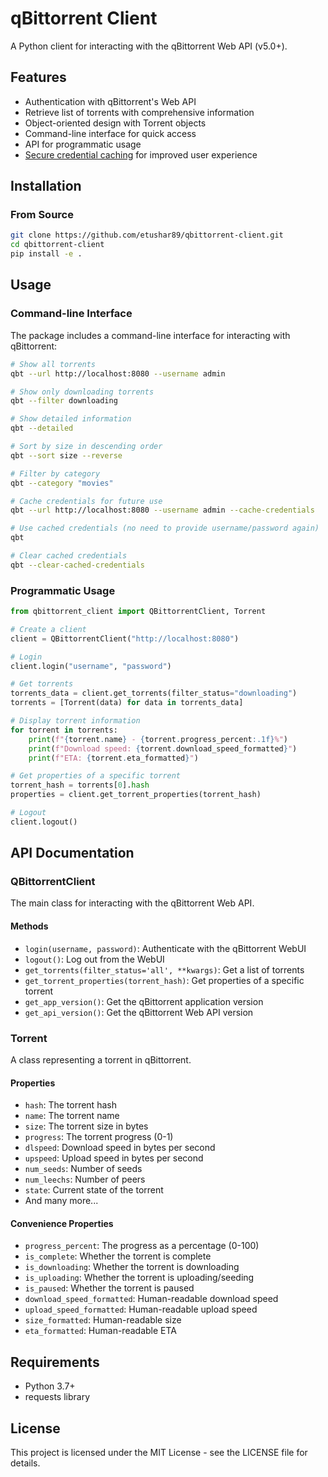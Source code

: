 # qBittorrent Client

A Python client for interacting with the qBittorrent Web API (v5.0+).

## Features

- Authentication with qBittorrent's Web API
- Retrieve list of torrents with comprehensive information
- Object-oriented design with Torrent objects
- Command-line interface for quick access
- API for programmatic usage
- [Secure credential caching](docs/password-caching.md) for improved user experience

## Installation

### From Source

```bash
git clone https://github.com/etushar89/qbittorrent-client.git
cd qbittorrent-client
pip install -e .
```

## Usage

### Command-line Interface

The package includes a command-line interface for interacting with qBittorrent:

```bash
# Show all torrents
qbt --url http://localhost:8080 --username admin

# Show only downloading torrents
qbt --filter downloading

# Show detailed information
qbt --detailed

# Sort by size in descending order
qbt --sort size --reverse

# Filter by category
qbt --category "movies"

# Cache credentials for future use
qbt --url http://localhost:8080 --username admin --cache-credentials

# Use cached credentials (no need to provide username/password again)
qbt

# Clear cached credentials
qbt --clear-cached-credentials
```

### Programmatic Usage

```python
from qbittorrent_client import QBittorrentClient, Torrent

# Create a client
client = QBittorrentClient("http://localhost:8080")

# Login
client.login("username", "password")

# Get torrents
torrents_data = client.get_torrents(filter_status="downloading")
torrents = [Torrent(data) for data in torrents_data]

# Display torrent information
for torrent in torrents:
    print(f"{torrent.name} - {torrent.progress_percent:.1f}%")
    print(f"Download speed: {torrent.download_speed_formatted}")
    print(f"ETA: {torrent.eta_formatted}")

# Get properties of a specific torrent
torrent_hash = torrents[0].hash
properties = client.get_torrent_properties(torrent_hash)

# Logout
client.logout()
```

## API Documentation

### QBittorrentClient

The main class for interacting with the qBittorrent Web API.

#### Methods

- `login(username, password)`: Authenticate with the qBittorrent WebUI
- `logout()`: Log out from the WebUI
- `get_torrents(filter_status='all', **kwargs)`: Get a list of torrents
- `get_torrent_properties(torrent_hash)`: Get properties of a specific torrent
- `get_app_version()`: Get the qBittorrent application version
- `get_api_version()`: Get the qBittorrent Web API version

### Torrent

A class representing a torrent in qBittorrent.

#### Properties

- `hash`: The torrent hash
- `name`: The torrent name
- `size`: The torrent size in bytes
- `progress`: The torrent progress (0-1)
- `dlspeed`: Download speed in bytes per second
- `upspeed`: Upload speed in bytes per second
- `num_seeds`: Number of seeds
- `num_leechs`: Number of peers
- `state`: Current state of the torrent
- And many more...

#### Convenience Properties

- `progress_percent`: The progress as a percentage (0-100)
- `is_complete`: Whether the torrent is complete
- `is_downloading`: Whether the torrent is downloading
- `is_uploading`: Whether the torrent is uploading/seeding
- `is_paused`: Whether the torrent is paused
- `download_speed_formatted`: Human-readable download speed
- `upload_speed_formatted`: Human-readable upload speed
- `size_formatted`: Human-readable size
- `eta_formatted`: Human-readable ETA

## Requirements

- Python 3.7+
- requests library

## License

This project is licensed under the MIT License - see the LICENSE file for details.
